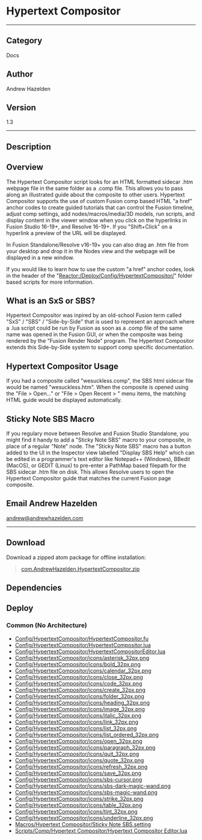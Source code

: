 # Hypertext Compositor
___

## Category
Docs

## Author
Andrew Hazelden

## Version
1.3

___

## Description
<h2>Overview</h2>

<p>The Hypertext Compositor script looks for an HTML formatted sidecar .htm webpage file in the same folder as a .comp file. This allows you to pass along an illustrated guide about the composite to other users. Hypertext Compositor supports the use of custom Fusion comp based HTML "a href" anchor codes to create guided tutorials that can control the Fusion timeline, adjust comp settings, add nodes/macros/media/3D models, run scripts, and display content in the viewer window when you click on the hyperlinks in Fusion Studio 16-19+, and Resolve 16-19+. If you "Shift+Click" on a hyperlink a preview of the URL will be displayed.</p>

<p>In Fusion Standalone/Resolve v16-19+ you can also drag an .htm file from your desktop and drop it in the Nodes view and the webpage will be displayed in a new window.<p>

<p>If you would like to learn how to use the custom "a href" anchor codes, look in the header of the "<a href="Reactor:/Deploy/Config/HypertextCompositor/">Reactor:/Deploy/Config/HypertextCompositor/</a>" folder based scripts for more information.</p>

<h2>What is an SxS or SBS?</h2>

<p>Hypertext Compositor was inpired by an old-school Fusion term called "SxS" / "SBS" / "Side-by-Side" that is used to represent an approach where a .lua script could be run by Fusion as soon as a .comp file of the same name was opened in the Fusion GUI, or when the composite was being rendered by the "Fusion Render Node" program. The Hypertext Compositor extends this Side-by-Side system to support comp specific documentation.</p>

<h2>Hypertext Compositor Usage</h2>

<p>If you had a composite called "wesuckless.comp", the SBS html sidecar file would be named "wesuckless.htm". When the composite is opened using the "File &gt; Open..." or "File &gt; Open Recent &gt; " menu items, the matching HTML guide would be displayed automatically.</p>

<h2>Sticky Note SBS Macro</h2>

<p>If you regulary move between Resolve and Fusion Studio Standalone, you might find it handy to add a "Sticky Note SBS" macro to your composite, in place of a regular "Note" node. The "Sticky Note SBS" macro has a button added to the UI in the Inspector view labelled "Display SBS Help" which can be edited in a programmer's text editor like Notepad++ (Windows), BBedit (MacOS), or GEDIT (Linux) to pre-enter a PathMap based filepath for the SBS sidecar .htm file on disk. This allows Resolve users to open the Hypertext Compositor guide that matches the current Fusion page composite.</p>

<h2>Email Andrew Hazelden</h2>
<p><a href="mailto:andrew@andrewhazelden.com">andrew@andrewhazelden.com</a></p>


___

## Download

Download a zipped atom package for offline installation:
> [com.AndrewHazelden.HypertextCompositor.zip](https://gitlab.com/WeSuckLess/Reactor/-/archive/master/Reactor-master.zip?path=Atoms/com.AndrewHazelden.HypertextCompositor)  

## Dependencies

## Deploy

### Common (No Architecture)

<ul>
<li><a href="https://gitlab.com/WeSuckLess/Reactor/-/blob/master/Atoms/com.AndrewHazelden.HypertextCompositor/Config/HypertextCompositor/HypertextCompositor.fu?ref_type=heads">Config/HypertextCompositor/HypertextCompositor.fu</a></li>
<li><a href="https://gitlab.com/WeSuckLess/Reactor/-/blob/master/Atoms/com.AndrewHazelden.HypertextCompositor/Config/HypertextCompositor/HypertextCompositor.lua?ref_type=heads">Config/HypertextCompositor/HypertextCompositor.lua</a></li>
<li><a href="https://gitlab.com/WeSuckLess/Reactor/-/blob/master/Atoms/com.AndrewHazelden.HypertextCompositor/Config/HypertextCompositor/HypertextCompositorEditor.lua?ref_type=heads">Config/HypertextCompositor/HypertextCompositorEditor.lua</a></li>
<li><a href="https://gitlab.com/WeSuckLess/Reactor/-/blob/master/Atoms/com.AndrewHazelden.HypertextCompositor/Config/HypertextCompositor/icons/asterisk_32px.png?ref_type=heads">Config/HypertextCompositor/icons/asterisk_32px.png</a></li>
<li><a href="https://gitlab.com/WeSuckLess/Reactor/-/blob/master/Atoms/com.AndrewHazelden.HypertextCompositor/Config/HypertextCompositor/icons/bold_32px.png?ref_type=heads">Config/HypertextCompositor/icons/bold_32px.png</a></li>
<li><a href="https://gitlab.com/WeSuckLess/Reactor/-/blob/master/Atoms/com.AndrewHazelden.HypertextCompositor/Config/HypertextCompositor/icons/calendar_32px.png?ref_type=heads">Config/HypertextCompositor/icons/calendar_32px.png</a></li>
<li><a href="https://gitlab.com/WeSuckLess/Reactor/-/blob/master/Atoms/com.AndrewHazelden.HypertextCompositor/Config/HypertextCompositor/icons/close_32px.png?ref_type=heads">Config/HypertextCompositor/icons/close_32px.png</a></li>
<li><a href="https://gitlab.com/WeSuckLess/Reactor/-/blob/master/Atoms/com.AndrewHazelden.HypertextCompositor/Config/HypertextCompositor/icons/code_32px.png?ref_type=heads">Config/HypertextCompositor/icons/code_32px.png</a></li>
<li><a href="https://gitlab.com/WeSuckLess/Reactor/-/blob/master/Atoms/com.AndrewHazelden.HypertextCompositor/Config/HypertextCompositor/icons/create_32px.png?ref_type=heads">Config/HypertextCompositor/icons/create_32px.png</a></li>
<li><a href="https://gitlab.com/WeSuckLess/Reactor/-/blob/master/Atoms/com.AndrewHazelden.HypertextCompositor/Config/HypertextCompositor/icons/folder_32px.png?ref_type=heads">Config/HypertextCompositor/icons/folder_32px.png</a></li>
<li><a href="https://gitlab.com/WeSuckLess/Reactor/-/blob/master/Atoms/com.AndrewHazelden.HypertextCompositor/Config/HypertextCompositor/icons/heading_32px.png?ref_type=heads">Config/HypertextCompositor/icons/heading_32px.png</a></li>
<li><a href="https://gitlab.com/WeSuckLess/Reactor/-/blob/master/Atoms/com.AndrewHazelden.HypertextCompositor/Config/HypertextCompositor/icons/image_32px.png?ref_type=heads">Config/HypertextCompositor/icons/image_32px.png</a></li>
<li><a href="https://gitlab.com/WeSuckLess/Reactor/-/blob/master/Atoms/com.AndrewHazelden.HypertextCompositor/Config/HypertextCompositor/icons/italic_32px.png?ref_type=heads">Config/HypertextCompositor/icons/italic_32px.png</a></li>
<li><a href="https://gitlab.com/WeSuckLess/Reactor/-/blob/master/Atoms/com.AndrewHazelden.HypertextCompositor/Config/HypertextCompositor/icons/link_32px.png?ref_type=heads">Config/HypertextCompositor/icons/link_32px.png</a></li>
<li><a href="https://gitlab.com/WeSuckLess/Reactor/-/blob/master/Atoms/com.AndrewHazelden.HypertextCompositor/Config/HypertextCompositor/icons/list_32px.png?ref_type=heads">Config/HypertextCompositor/icons/list_32px.png</a></li>
<li><a href="https://gitlab.com/WeSuckLess/Reactor/-/blob/master/Atoms/com.AndrewHazelden.HypertextCompositor/Config/HypertextCompositor/icons/list_ordered_32px.png?ref_type=heads">Config/HypertextCompositor/icons/list_ordered_32px.png</a></li>
<li><a href="https://gitlab.com/WeSuckLess/Reactor/-/blob/master/Atoms/com.AndrewHazelden.HypertextCompositor/Config/HypertextCompositor/icons/open_32px.png?ref_type=heads">Config/HypertextCompositor/icons/open_32px.png</a></li>
<li><a href="https://gitlab.com/WeSuckLess/Reactor/-/blob/master/Atoms/com.AndrewHazelden.HypertextCompositor/Config/HypertextCompositor/icons/paragraph_32px.png?ref_type=heads">Config/HypertextCompositor/icons/paragraph_32px.png</a></li>
<li><a href="https://gitlab.com/WeSuckLess/Reactor/-/blob/master/Atoms/com.AndrewHazelden.HypertextCompositor/Config/HypertextCompositor/icons/quit_32px.png?ref_type=heads">Config/HypertextCompositor/icons/quit_32px.png</a></li>
<li><a href="https://gitlab.com/WeSuckLess/Reactor/-/blob/master/Atoms/com.AndrewHazelden.HypertextCompositor/Config/HypertextCompositor/icons/quote_32px.png?ref_type=heads">Config/HypertextCompositor/icons/quote_32px.png</a></li>
<li><a href="https://gitlab.com/WeSuckLess/Reactor/-/blob/master/Atoms/com.AndrewHazelden.HypertextCompositor/Config/HypertextCompositor/icons/refresh_32px.png?ref_type=heads">Config/HypertextCompositor/icons/refresh_32px.png</a></li>
<li><a href="https://gitlab.com/WeSuckLess/Reactor/-/blob/master/Atoms/com.AndrewHazelden.HypertextCompositor/Config/HypertextCompositor/icons/save_32px.png?ref_type=heads">Config/HypertextCompositor/icons/save_32px.png</a></li>
<li><a href="https://gitlab.com/WeSuckLess/Reactor/-/blob/master/Atoms/com.AndrewHazelden.HypertextCompositor/Config/HypertextCompositor/icons/sbs-cursor.png?ref_type=heads">Config/HypertextCompositor/icons/sbs-cursor.png</a></li>
<li><a href="https://gitlab.com/WeSuckLess/Reactor/-/blob/master/Atoms/com.AndrewHazelden.HypertextCompositor/Config/HypertextCompositor/icons/sbs-dark-magic-wand.png?ref_type=heads">Config/HypertextCompositor/icons/sbs-dark-magic-wand.png</a></li>
<li><a href="https://gitlab.com/WeSuckLess/Reactor/-/blob/master/Atoms/com.AndrewHazelden.HypertextCompositor/Config/HypertextCompositor/icons/sbs-magic-wand.png?ref_type=heads">Config/HypertextCompositor/icons/sbs-magic-wand.png</a></li>
<li><a href="https://gitlab.com/WeSuckLess/Reactor/-/blob/master/Atoms/com.AndrewHazelden.HypertextCompositor/Config/HypertextCompositor/icons/strike_32px.png?ref_type=heads">Config/HypertextCompositor/icons/strike_32px.png</a></li>
<li><a href="https://gitlab.com/WeSuckLess/Reactor/-/blob/master/Atoms/com.AndrewHazelden.HypertextCompositor/Config/HypertextCompositor/icons/table_32px.png?ref_type=heads">Config/HypertextCompositor/icons/table_32px.png</a></li>
<li><a href="https://gitlab.com/WeSuckLess/Reactor/-/blob/master/Atoms/com.AndrewHazelden.HypertextCompositor/Config/HypertextCompositor/icons/tint_32px.png?ref_type=heads">Config/HypertextCompositor/icons/tint_32px.png</a></li>
<li><a href="https://gitlab.com/WeSuckLess/Reactor/-/blob/master/Atoms/com.AndrewHazelden.HypertextCompositor/Config/HypertextCompositor/icons/underline_32px.png?ref_type=heads">Config/HypertextCompositor/icons/underline_32px.png</a></li>
<li><a href="https://gitlab.com/WeSuckLess/Reactor/-/blob/master/Atoms/com.AndrewHazelden.HypertextCompositor/Macros/Hypertext Compositor/Sticky Note SBS.setting?ref_type=heads">Macros/Hypertext Compositor/Sticky Note SBS.setting</a></li>
<li><a href="https://gitlab.com/WeSuckLess/Reactor/-/blob/master/Atoms/com.AndrewHazelden.HypertextCompositor/Scripts/Comp/Hypertext Compositor/Hypertext Compositor Editor.lua?ref_type=heads">Scripts/Comp/Hypertext Compositor/Hypertext Compositor Editor.lua</a></li>
</ul>
